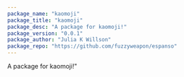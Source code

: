 ```yaml
---
package_name: "kaomoji"
package_title: "kaomoji"
package_desc: "A package for kaomoji!"
package_version: "0.0.1"
package_author: "Julia K Willson"
package_repo: "https://github.com/fuzzyweapon/espanso"
---
```

A package for kaomoji!"
